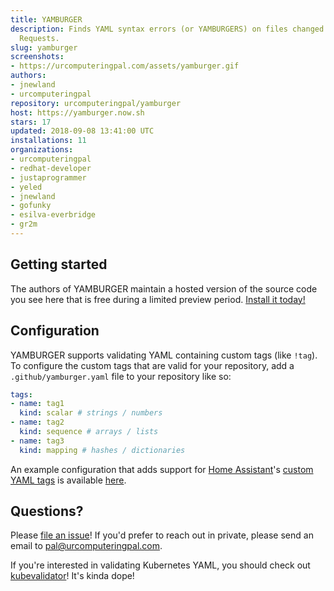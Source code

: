 ```yaml
---
title: YAMBURGER
description: Finds YAML syntax errors (or YAMBURGERS) on files changed in GitHub Pull
  Requests.
slug: yamburger
screenshots:
- https://urcomputeringpal.com/assets/yamburger.gif
authors:
- jnewland
- urcomputeringpal
repository: urcomputeringpal/yamburger
host: https://yamburger.now.sh
stars: 17
updated: 2018-09-08 13:41:00 UTC
installations: 11
organizations:
- urcomputeringpal
- redhat-developer
- justaprogrammer
- yeled
- jnewland
- gofunky
- esilva-everbridge
- gr2m
---
```


## Getting started

The authors of YAMBURGER maintain a hosted version of the source code you see here that is free during a limited preview period. [Install it today!](https://github.com/apps/yamburger)

## Configuration

YAMBURGER supports validating YAML containing custom tags (like `!tag`). To configure the custom tags that are valid for your repository, add a `.github/yamburger.yaml` file to your repository like so:

```yaml
tags:
- name: tag1
  kind: scalar # strings / numbers
- name: tag2
  kind: sequence # arrays / lists
- name: tag3
  kind: mapping # hashes / dictionaries
```

An example configuration that adds support for [Home Assistant](https://home-assistant.io)'s [custom YAML tags](https://www.home-assistant.io/docs/configuration/yaml/#using-environment-variables) is available [here](https://github.com/jnewland/ha-config/blob/master/.github/yamburger.yaml).

## Questions?

Please [file an issue](https://github.com/urcomputeringpal/yamburger/issues/new/choose)! If you'd prefer to reach out in private, please send an email to pal@urcomputeringpal.com.

If you're interested in validating Kubernetes YAML, you should check out [kubevalidator](https://github.com/apps/kubevalidator)! It's kinda dope!

